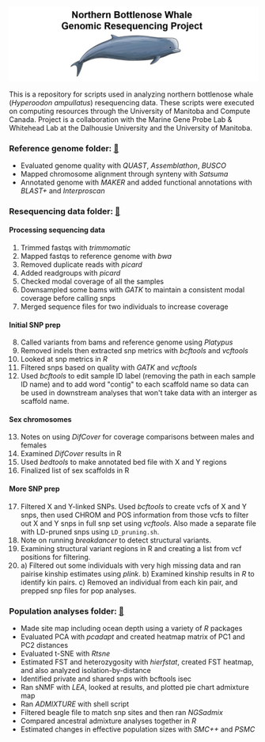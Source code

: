 ![Logo](https://github.com/edegreef/NBW-resequencing/blob/main/NBW-cartoon-forgit.JPG)

This is a repository for scripts used in analyzing northern bottlenose whale (*Hyperoodon ampullatus*) resequencing data. These scripts were executed on computing resources through the University of Manitoba and Compute Canada. Project is a collaboration with the Marine Gene Probe Lab & Whitehead Lab at the Dalhousie University and the University of Manitoba.
<br/>
### Reference genome folder: [:file_folder:](https://github.com/edegreef/NBW-resequencing/tree/main/reference_genome)
* Evaluated genome quality with *QUAST*, *Assemblathon*, *BUSCO*
* Mapped chromosome alignment through synteny with *Satsuma*
* Annotated genome with *MAKER* and added functional annotations with *BLAST+* and *Interproscan*

### Resequencing data folder: [:file_folder:](https://github.com/edegreef/NBW-resequencing/tree/main/resequencing_data)
#### Processing sequencing data
01. Trimmed fastqs with *trimmomatic*
02. Mapped fastqs to reference genome with *bwa*
03. Removed duplicate reads with *picard*
04. Added readgroups with *picard*
05. Checked modal coverage of all the samples
06. Downsampled some bams with *GATK* to maintain a consistent modal coverage before calling snps
07. Merged sequence files for two individuals to increase coverage
#### Initial SNP prep
08. Called variants from bams and reference genome using *Platypus*
09. Removed indels then extracted snp metrics with *bcftools* and *vcftools*
10. Looked at snp metrics in *R*
11. Filtered snps based on quality with *GATK* and *vcftools*
12. Used *bcftools* to edit sample ID label (removing the path in each sample ID name) and to add word "contig" to each scaffold name so data can be used in downstream analyses that won't take data with an interger as scaffold name.
#### Sex chromosomes
13. Notes on using *DifCover* for coverage comparisons between males and females
14. Examined *DifCover* results in R
15. Used *bedtools* to make annotated bed file with X and Y regions 
16. Finalized list of sex scaffolds in R
#### More SNP prep
17. Filtered X and Y-linked SNPs. Used *bcftools* to create vcfs of X and Y snps, then used CHROM and POS information from those vcfs to filter out X and Y snps in full snp set using *vcftools*. Also made a separate file with LD-pruned snps using `LD_pruning.sh`.
18. Note on running *breakdancer* to detect structural variants.
19. Examining structural variant regions in R and creating a list from vcf positions for filtering.
20. a) Filtered out some individuals with very high missing data and ran pairise kinship estimates using *plink*. b) Examined kinship results in *R* to identify kin pairs. c) Removed an individual from each kin pair, and prepped snp files for pop analyses. 

### Population analyses folder: [:file_folder:](https://github.com/edegreef/NBW-resequencing/tree/main/pop_analyses)
* Made site map including ocean depth using a variety of *R* packages
* Evaluated PCA with *pcadapt* and created heatmap matrix of PC1 and PC2 distances
* Evaluated t-SNE with *Rtsne*
* Estimated FST and heterozygosity with *hierfstat*, created FST heatmap, and also analyzed isolation-by-distance
* Identified private and shared snps with bcftools isec
* Ran sNMF with *LEA*, looked at results, and plotted pie chart admixture map
* Ran *ADMIXTURE* with shell script
* Filtered beagle file to match snp sites and then ran *NGSadmix*
* Compared ancestral admixture analyses together in *R*
* Estimated changes in effective population sizes with *SMC++* and *PSMC*


